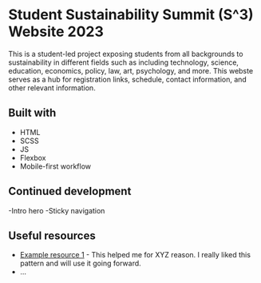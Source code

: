 # Student Sustainability Summit (S^3) Website 2023

This is a student-led project exposing students from all backgrounds to sustainability in different fields such as including technology, science, education, economics, policy, law, art, psychology, and more. This webste serves as a hub for registration links, schedule, contact information, and other relevant information.

## Built with
- HTML
- SCSS
- JS
- Flexbox
- Mobile-first workflow

## Continued development

-Intro hero
-Sticky navigation

## Useful resources

- [Example resource 1](https://www.example.com) - This helped me for XYZ reason. I really liked this pattern and will use it going forward.
- ...



